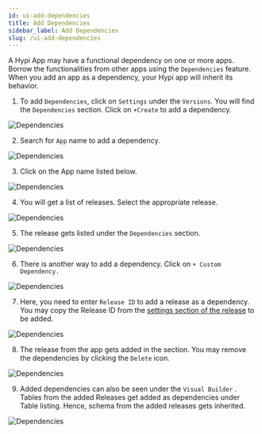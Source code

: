 ```yaml
---
id: ui-add-dependencies
title: Add Dependencies
sidebar_label: Add Dependencies
slug: /ui-add-dependencies
---
```


A Hypi App may have a functional dependency on one or more apps. Borrow the functionalities from other apps using the `Dependencies` feature. When you add an app as a dependency, your Hypi app will inherit its behavior.

1. To add `Dependencies`, click on `Settings` under the `Versions`. You will find the `Dependencies` section. Click on `+Create` to add a dependency.

![Dependencies](/img/UI-Dependencies-1.PNG)

2. Search for `App` name to add a dependency.

![Dependencies](/img/UI-Dependencies-2.PNG)

3. Click on the App name listed below.

![Dependencies](/img/UI-Dependencies-3.PNG)

4. You will get a list of releases. Select the appropriate release.

![Dependencies](/img/UI-Dependencies-4.PNG)

5. The release gets listed under the `Dependencies` section.

![Dependencies](/img/UI-Dependencies-5.PNG)

6. There is another way to add a dependency. Click on `+ Custom Dependency.`

![Dependencies](/img/UI-Dependencies-6.PNG)

7. Here, you need to enter `Release ID` to add a release as a dependency. You may copy the Release ID from the [settings section of the release](ui-create-release.md) to be added.

![Dependencies](/img/UI-Dependencies-7.PNG)

8. The release from the app gets added in the section. You may remove the dependencies by clicking the `Delete` icon.

![Dependencies](/img/UI-Dependencies-8.PNG)

9. Added dependencies can also be seen under the `Visual Builder` . Tables from the added Releases get added as dependencies under Table listing. Hence, schema from the added releases gets inherited.

![Dependencies](/img/UI-Dependencies-9.PNG)

